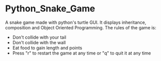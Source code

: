 # Python_Snake_Game

A snake game made with python's turtle GUI. It displays inheritance, composition and Object Oriented Programming.
The rules of the game is:

- Don't collide with your tail
- Don't collide with the wall
- Eat food to gain length and points
- Press "r" to restart the game at any time or "q" to quit it at any time
